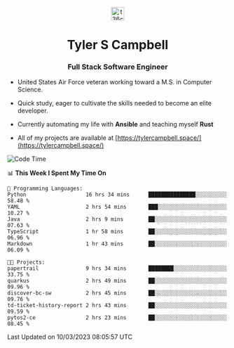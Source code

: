 <p align="center">
<a href="https://www.linkedin.com/in/t36campbell" target="blank"><img align="center" src="https://ik.imagekit.io/t36campbell/Portfolio/linkedin.png.original_m8bbGgPh6.png" alt="t36campbell" height="30" width="30" /></a>
</p>
<h1 align="center">Tyler S Campbell</h1>
<h3 align="center">Full Stack Software Engineer</h3>

* United States Air Force veteran working toward a M.S. in Computer Science.

* Quick study, eager to cultivate the skills needed to become an elite developer.

* Currently automating my life with **Ansible** and teaching myself **Rust**

* All of my projects are available at [https://tylercampbell.space/](https://tylercampbell.space/)

<!--START_SECTION:waka-->
![Code Time](http://img.shields.io/badge/Code%20Time-2%2C257%20hrs%208%20mins-blue)

📊 **This Week I Spent My Time On** 

```text
💬 Programming Languages: 
Python                   16 hrs 34 mins      ███████████████░░░░░░░░░░   58.48 % 
YAML                     2 hrs 54 mins       ███░░░░░░░░░░░░░░░░░░░░░░   10.27 % 
Java                     2 hrs 9 mins        ██░░░░░░░░░░░░░░░░░░░░░░░   07.63 % 
TypeScript               1 hr 58 mins        ██░░░░░░░░░░░░░░░░░░░░░░░   06.96 % 
Markdown                 1 hr 43 mins        ██░░░░░░░░░░░░░░░░░░░░░░░   06.09 % 

🐱‍💻 Projects: 
papertrail               9 hrs 34 mins       ████████░░░░░░░░░░░░░░░░░   33.75 % 
quarkus                  2 hrs 49 mins       ██░░░░░░░░░░░░░░░░░░░░░░░   09.96 % 
discover-bc-sw           2 hrs 45 mins       ██░░░░░░░░░░░░░░░░░░░░░░░   09.76 % 
td-ticket-history-report 2 hrs 43 mins       ██░░░░░░░░░░░░░░░░░░░░░░░   09.59 % 
pytos2-ce                2 hrs 23 mins       ██░░░░░░░░░░░░░░░░░░░░░░░   08.45 % 
```


 Last Updated on 10/03/2023 08:05:57 UTC
<!--END_SECTION:waka-->

